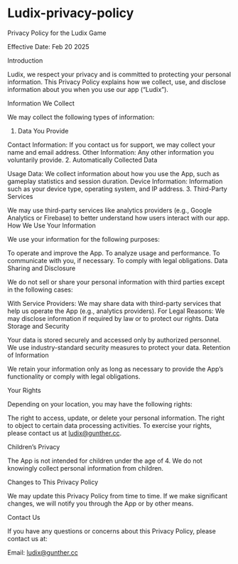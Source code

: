 # Ludix-privacy-policy

Privacy Policy for the Ludix Game

Effective Date: Feb 20 2025

Introduction

Ludix, we respect your privacy and is committed to protecting your personal information. This Privacy Policy explains how we collect, use, and disclose information about you when you use our app (“Ludix”).

Information We Collect

We may collect the following types of information:

1. Data You Provide

Contact Information: If you contact us for support, we may collect your name and email address.
Other Information: Any other information you voluntarily provide.
2. Automatically Collected Data

Usage Data: We collect information about how you use the App, such as gameplay statistics and session duration.
Device Information: Information such as your device type, operating system, and IP address.
3. Third-Party Services

We may use third-party services like analytics providers (e.g., Google Analytics or Firebase) to better understand how users interact with our app.
How We Use Your Information

We use your information for the following purposes:

To operate and improve the App.
To analyze usage and performance.
To communicate with you, if necessary.
To comply with legal obligations.
Data Sharing and Disclosure

We do not sell or share your personal information with third parties except in the following cases:

With Service Providers: We may share data with third-party services that help us operate the App (e.g., analytics providers).
For Legal Reasons: We may disclose information if required by law or to protect our rights.
Data Storage and Security

Your data is stored securely and accessed only by authorized personnel.
We use industry-standard security measures to protect your data.
Retention of Information

We retain your information only as long as necessary to provide the App’s functionality or comply with legal obligations.

Your Rights

Depending on your location, you may have the following rights:

The right to access, update, or delete your personal information.
The right to object to certain data processing activities.
To exercise your rights, please contact us at ludix@gunther.cc.

Children’s Privacy

The App is not intended for children under the age of 4. We do not knowingly collect personal information from children.

Changes to This Privacy Policy

We may update this Privacy Policy from time to time. If we make significant changes, we will notify you through the App or by other means.

Contact Us

If you have any questions or concerns about this Privacy Policy, please contact us at:

Email: ludix@gunther.cc
